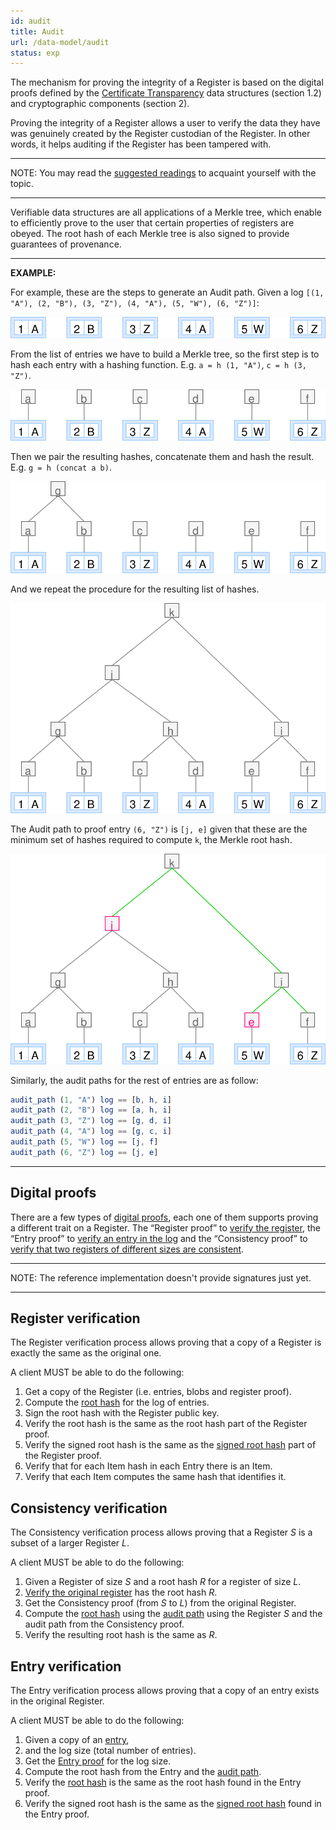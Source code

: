 ```yaml
---
id: audit
title: Audit
url: /data-model/audit
status: exp
---
```


The mechanism for proving the integrity of a Register is based on the digital
proofs defined by the [Certificate Transparency](@rfc6962) data structures
(section 1.2) and cryptographic components (section 2).

Proving the integrity of a Register allows a user to verify the data they have
was genuinely created by the Register custodian of the Register. In other
words, it helps auditing if the Register has been tampered with.

***
NOTE: You may read the [suggested readings](/introduction#suggested-readings)
to acquaint yourself with the topic.
***

Verifiable data structures are all applications of a Merkle tree, which enable
to efficiently prove to the user that certain properties of registers are
obeyed. The root hash of each Merkle tree is also signed to provide guarantees
of provenance.

***
**EXAMPLE:**

For example, these are the steps to generate an Audit path.
Given a log `[(1, "A"), (2, "B"), (3, "Z"), (4, "A"), (5, "W"), (6, "Z")]`:

![](entry-proof-1.svg)

From the list of entries we have to build a Merkle tree, so the first step is
to hash each entry with a hashing function. E.g. `a = h (1, "A")`, `c = h (3, "Z")`.

![](entry-proof-2.svg)

Then we pair the resulting hashes, concatenate them and hash the result. E.g.
`g = h (concat a b)`.

![](entry-proof-3.svg)

And we repeat the procedure for the resulting list of hashes.

![](entry-proof-4.svg)

The Audit path to proof entry `(6, "Z")` is `[j, e]` given that these are the
minimum set of hashes required to compute `k`, the Merkle root hash.

![](entry-proof-5.svg)

Similarly, the audit paths for the rest of entries are as follow:

```elm
audit_path (1, "A") log == [b, h, i]
audit_path (2, "B") log == [a, h, i]
audit_path (3, "Z") log == [g, d, i]
audit_path (4, "A") log == [g, c, i]
audit_path (5, "W") log == [j, f]
audit_path (6, "Z") log == [j, e]
```

***


## Digital proofs

There are a few types of [digital proofs](/glossary/digital-proof), each one
of them supports proving a different trait on a Register. The “Register proof”
to [verify the register](#register-verification), the “Entry proof” to [verify
an entry in the log](#entry-verification) and the “Consistency proof” to [verify
that two registers of different sizes are consistent](#consistency-verification).


***
NOTE: The reference implementation doesn't provide signatures just yet.
***

## Register verification

The Register verification process allows proving that a copy of a Register is
exactly the same as the original one.

A client MUST be able to do the following:

1. Get a copy of the Register (i.e. entries, blobs and register proof).
2. Compute the [root hash](/glossary/digital-proof#root-hash) for the log of entries.
3. Sign the root hash with the Register public key.
4. Verify the root hash is the same as the root hash part of the Register
   proof.
5. Verify the signed root hash is the same as the [signed root
   hash](#signed-tree-head) part of the Register proof.
6. Verify that for each Item hash in each Entry there is an Item.
7. Verify that each Item computes the same hash that identifies it.


## Consistency verification

The Consistency verification process allows proving that a Register _S_ is a
subset of a larger Register _L_.

A client MUST be able to do the following:

1. Given a Register of size _S_ and a root hash _R_ for a register of size _L_.
2. [Verify the original register](#register-verification) has the root hash _R_.
3. Get the Consistency proof (from _S_ to _L_) from the original Register.
4. Compute the [root hash](/glossary/digital-proof#root-hash) using the [audit path](/glossary/digital-proof#audit-path)
   using the Register _S_ and the audit path from the Consistency proof.
5. Verify the resulting root hash is the same as _R_.


## Entry verification

The Entry verification process allows proving that a copy of an entry exists in
the original Register.

A client MUST be able to do the following:

1. Given a copy of an [entry](/glossary/entry),
2. and the log size (total number of entries).
3. Get the [Entry proof](/glossary/digital-proof#entry-proof) for the log size.
4. Compute the root hash from the Entry and the [audit path](/glossary/digital-proof#audit-path).
5. Verify the [root hash](/glossary/digital-proof#root-hash) is the same as the root hash found in the Entry proof.
6. Verify the signed root hash is the same as the [signed root
   hash](/glossary/digital-proof#signed-tree-head) found in the Entry proof.
